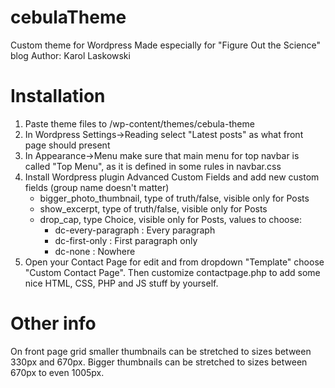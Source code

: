 # cebulaTheme

Custom theme for Wordpress
Made especially for "Figure Out the Science" blog
Author: Karol Laskowski

# Installation

1. Paste theme files to /wp-content/themes/cebula-theme
2. In Wordpress Settings->Reading select "Latest posts" as what front page should present
3. In Appearance->Menu make sure that main menu for top navbar is called "Top Menu", as it is defined in some rules in navbar.css
4. Install Wordpress plugin Advanced Custom Fields and add new custom fields (group name doesn't matter)
   - bigger_photo_thumbnail, type of truth/false, visible only for Posts
   - show_excerpt, type of truth/false, visible only for Posts
   - drop_cap, type Choice, visible only for Posts, values to choose:
     - dc-every-paragraph : Every paragraph
     - dc-first-only : First paragraph only
     - dc-none : Nowhere
5. Open your Contact Page for edit and from dropdown "Template" choose "Custom Contact Page". Then customize contactpage.php to add some nice HTML, CSS, PHP and JS stuff by yourself.

# Other info

On front page grid smaller thumbnails can be stretched to sizes between 330px and 670px. Bigger thumbnails can be stretched to sizes between 670px to even 1005px.

